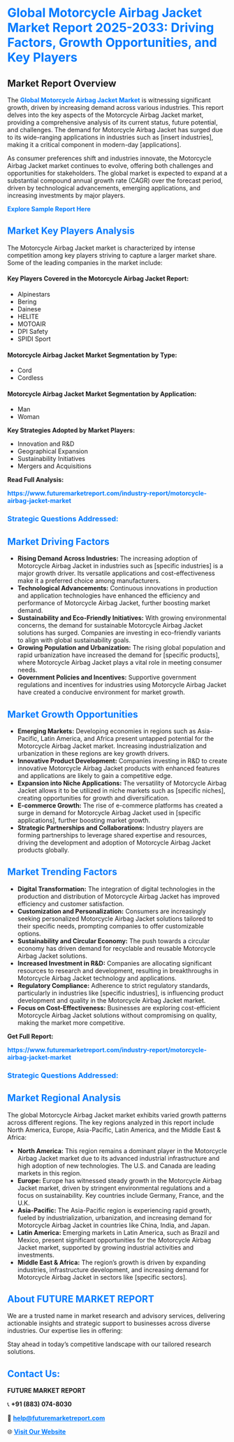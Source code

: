 <h1 style="color: #007BFF;">Global Motorcycle Airbag Jacket Market Report 2025-2033: Driving Factors, Growth Opportunities, and Key Players</h1>

<section id="overview">
<h2>Market Report Overview</h2>
<p>The <a href="https://www.futuremarketreport.com/industry-report/motorcycle-airbag-jacket-market" style="color: #007BFF; text-decoration: none;"><strong>Global Motorcycle Airbag Jacket Market</strong></a> is witnessing significant growth, driven by increasing demand across various industries. This report delves into the key aspects of the Motorcycle Airbag Jacket market, providing a comprehensive analysis of its current status, future potential, and challenges. The demand for Motorcycle Airbag Jacket has surged due to its wide-ranging applications in industries such as [insert industries], making it a critical component in modern-day [applications].</p>
<p>As consumer preferences shift and industries innovate, the Motorcycle Airbag Jacket market continues to evolve, offering both challenges and opportunities for stakeholders. The global market is expected to expand at a substantial compound annual growth rate (CAGR) over the forecast period, driven by technological advancements, emerging applications, and increasing investments by major players.</p>
</section>

<section id="overview">
<p><a href="https://www.futuremarketreport.com/request-sample/reportId=104635" style="color: #007BFF; text-decoration: none;"><strong>Explore Sample Report Here</strong></a></p>
</section>

<section id="key-players">
<h2 style="color: #007BFF;">Market Key Players Analysis</h2>
<p>The Motorcycle Airbag Jacket market is characterized by intense competition among key players striving to capture a larger market share. Some of the leading companies in the market include:</p>
<h4>Key Players Covered in the Motorcycle Airbag Jacket Report:</h4>
<ul><li>Alpinestars</li><li>Bering</li><li>Dainese</li><li>HELITE</li><li>MOTOAIR</li><li>DPI Safety</li><li>SPIDI Sport</li></ul>
<h4>Motorcycle Airbag Jacket Market Segmentation by Type:</h4>
<ul><li>Cord</li><li>Cordless</li></ul>

<h4>Motorcycle Airbag Jacket Market Segmentation by Application:</h4>
<ul><li>Man</li><li>Woman</li></ul>
<p><strong>Key Strategies Adopted by Market Players:</strong></p>
<ul>
<li>Innovation and R&D</li>
<li>Geographical Expansion</li>
<li>Sustainability Initiatives</li>
<li>Mergers and Acquisitions</li>
</ul>
</section>

<section>
<p><strong>Read Full Analysis: </strong></p><a href="https://www.futuremarketreport.com/industry-report/motorcycle-airbag-jacket-market" style="color: #007BFF; text-decoration: none;"><strong>https://www.futuremarketreport.com/industry-report/motorcycle-airbag-jacket-market</strong></a>
<h3 style="color: #007BFF;">Strategic Questions Addressed:</h3>
</section>

<section id="driving-factors">
<h2 style="color: #007BFF;">Market Driving Factors</h2>
<ul>
<li><strong>Rising Demand Across Industries:</strong> The increasing adoption of Motorcycle Airbag Jacket in industries such as [specific industries] is a major growth driver. Its versatile applications and cost-effectiveness make it a preferred choice among manufacturers.</li>
<li><strong>Technological Advancements:</strong> Continuous innovations in production and application technologies have enhanced the efficiency and performance of Motorcycle Airbag Jacket, further boosting market demand.</li>
<li><strong>Sustainability and Eco-Friendly Initiatives:</strong> With growing environmental concerns, the demand for sustainable Motorcycle Airbag Jacket solutions has surged. Companies are investing in eco-friendly variants to align with global sustainability goals.</li>
<li><strong>Growing Population and Urbanization:</strong> The rising global population and rapid urbanization have increased the demand for [specific products], where Motorcycle Airbag Jacket plays a vital role in meeting consumer needs.</li>
<li><strong>Government Policies and Incentives:</strong> Supportive government regulations and incentives for industries using Motorcycle Airbag Jacket have created a conducive environment for market growth.</li>
</ul>
</section>

<section id="growth-opportunities">
<h2 style="color: #007BFF;">Market Growth Opportunities</h2>
<ul>
<li><strong>Emerging Markets:</strong> Developing economies in regions such as Asia-Pacific, Latin America, and Africa present untapped potential for the Motorcycle Airbag Jacket market. Increasing industrialization and urbanization in these regions are key growth drivers.</li>
<li><strong>Innovative Product Development:</strong> Companies investing in R&D to create innovative Motorcycle Airbag Jacket products with enhanced features and applications are likely to gain a competitive edge.</li>
<li><strong>Expansion into Niche Applications:</strong> The versatility of Motorcycle Airbag Jacket allows it to be utilized in niche markets such as [specific niches], creating opportunities for growth and diversification.</li>
<li><strong>E-commerce Growth:</strong> The rise of e-commerce platforms has created a surge in demand for Motorcycle Airbag Jacket used in [specific applications], further boosting market growth.</li>
<li><strong>Strategic Partnerships and Collaborations:</strong> Industry players are forming partnerships to leverage shared expertise and resources, driving the development and adoption of Motorcycle Airbag Jacket products globally.</li>
</ul>
</section>

<section id="trending-factors">
<h2 style="color: #007BFF;">Market Trending Factors</h2>
<ul>
<li><strong>Digital Transformation:</strong> The integration of digital technologies in the production and distribution of Motorcycle Airbag Jacket has improved efficiency and customer satisfaction.</li>
<li><strong>Customization and Personalization:</strong> Consumers are increasingly seeking personalized Motorcycle Airbag Jacket solutions tailored to their specific needs, prompting companies to offer customizable options.</li>
<li><strong>Sustainability and Circular Economy:</strong> The push towards a circular economy has driven demand for recyclable and reusable Motorcycle Airbag Jacket solutions.</li>
<li><strong>Increased Investment in R&D:</strong> Companies are allocating significant resources to research and development, resulting in breakthroughs in Motorcycle Airbag Jacket technology and applications.</li>
<li><strong>Regulatory Compliance:</strong> Adherence to strict regulatory standards, particularly in industries like [specific industries], is influencing product development and quality in the Motorcycle Airbag Jacket market.</li>
<li><strong>Focus on Cost-Effectiveness:</strong> Businesses are exploring cost-efficient Motorcycle Airbag Jacket solutions without compromising on quality, making the market more competitive.</li>
</ul>
</section>

<section>
<p><strong>Get Full Report: </strong></p><a href="https://www.futuremarketreport.com/industry-report/motorcycle-airbag-jacket-market" style="color: #007BFF; text-decoration: none;"><strong>https://www.futuremarketreport.com/industry-report/motorcycle-airbag-jacket-market</strong></a>
<h3 style="color: #007BFF;">Strategic Questions Addressed:</h3>
</section>


<section id="regional-analysis">
<h2 style="color: #007BFF;">Market Regional Analysis</h2>
<p>The global Motorcycle Airbag Jacket market exhibits varied growth patterns across different regions. The key regions analyzed in this report include North America, Europe, Asia-Pacific, Latin America, and the Middle East & Africa:</p>
<ul>
<li><strong>North America:</strong> This region remains a dominant player in the Motorcycle Airbag Jacket market due to its advanced industrial infrastructure and high adoption of new technologies. The U.S. and Canada are leading markets in this region.</li>
<li><strong>Europe:</strong> Europe has witnessed steady growth in the Motorcycle Airbag Jacket market, driven by stringent environmental regulations and a focus on sustainability. Key countries include Germany, France, and the U.K.</li>
<li><strong>Asia-Pacific:</strong> The Asia-Pacific region is experiencing rapid growth, fueled by industrialization, urbanization, and increasing demand for Motorcycle Airbag Jacket in countries like China, India, and Japan.</li>
<li><strong>Latin America:</strong> Emerging markets in Latin America, such as Brazil and Mexico, present significant opportunities for the Motorcycle Airbag Jacket market, supported by growing industrial activities and investments.</li>
<li><strong>Middle East & Africa:</strong> The region’s growth is driven by expanding industries, infrastructure development, and increasing demand for Motorcycle Airbag Jacket in sectors like [specific sectors].</li>
</ul>
</section>

<footer>
<h2 style="color: #007BFF;">About FUTURE MARKET REPORT</h2>
<p>We are a trusted name in market research and advisory services, delivering actionable insights and strategic support to businesses across diverse industries. Our expertise lies in offering:</p>

<p>Stay ahead in today’s competitive landscape with our tailored research solutions.</p>

<h2 style="color: #007BFF;">Contact Us:</h2>
<p><strong>FUTURE MARKET REPORT</strong></p>
<p>📞 <strong>+91 (883) 074-8030</strong></p>
<p>📧 <strong><a href="mailto:help@futuremarketreport.com" style="color: #007BFF;">help@futuremarketreport.com</a></strong></p>
<p>🌐 <strong><a href="https://www.futuremarketreport.com/" style="color: #007BFF;">Visit Our Website</a></strong></p>
</footer>